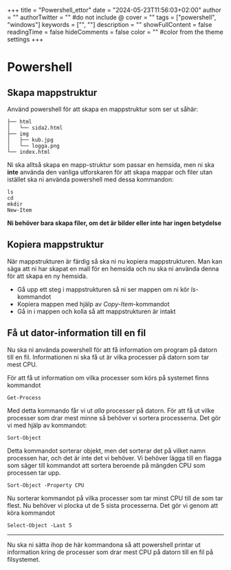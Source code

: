 +++
title = "Powershell_ettor"
date = "2024-05-23T11:56:03+02:00"
author = ""
authorTwitter = "" #do not include @
cover = ""
tags = ["powershell", "windows"]
keywords = ["", ""]
description = ""
showFullContent = false
readingTime = false
hideComments = false
color = "" #color from the theme settings
+++

# Powershell

## Skapa mappstruktur

Använd powershell för att skapa en mappstruktur som ser ut såhär:
    
    ├── html
    │   └── sida2.html
    ├── img
    │   ├── kub.jpg
    │   └── logga.png
    └── index.html

Ni ska alltså skapa en mapp-struktur som passar en hemsida, men ni ska **inte** använda den vanliga utforskaren för att skapa mappar och filer utan istället ska ni använda powershell med dessa kommandon:

    ls
    cd
    mkdir
    New-Item

**Ni behöver bara skapa filer, om det är bilder eller inte har ingen betydelse**

## Kopiera mappstruktur

När mappstrukturen är färdig så ska ni nu kopiera mappstrukturen. Man kan säga att ni har skapat en mall för en hemsida och nu ska ni använda denna för att skapa en ny hemsida.

 - Gå upp ett steg i mappstrukturen så ni ser mappen om ni kör *ls*-kommandot
 - Kopiera mappen med hjälp av *Copy-Item*-kommandot
 - Gå in i mappen och kolla så att mappstrukturen är intakt

## Få ut dator-information till en fil

Nu ska ni använda powershell för att få information om program på datorn till en fil. Informationen ni ska få ut är vilka processer på datorn som tar mest CPU.

För att få ut information om vilka processer som körs på systemet finns kommandot 

    Get-Process

Med detta kommando får vi ut *alla* processer på datorn. För att få ut vilke processer som drar mest minne så behöver vi sortera processerna. Det gör vi med hjälp av kommandot:

    Sort-Object

Detta kommandot sorterar objekt, men det sorterar det på vilket namn processen har, och det är inte det vi behöver. Vi behöver lägga till en flagga som säger till kommandot att sortera beroende på mängden CPU som processen tar upp.

    Sort-Object -Property CPU
    
Nu sorterar kommandot på vilka processer som tar minst CPU till de som tar flest. Nu behöver vi plocka ut de 5 sista processerna. Det gör vi genom att köra kommandot 

    Select-Object -Last 5

---- 

Nu ska ni sätta ihop de här kommandona så att powershell printar ut information kring de processer som drar mest CPU på datorn till en fil på filsystemet.